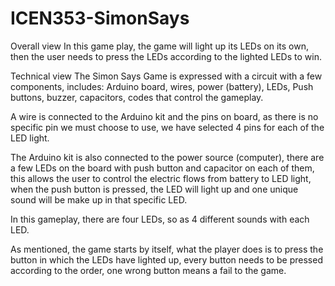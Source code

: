 # ICEN353-SimonSays
Overall view
In this game play, the game will light up its LEDs on its own, then the user needs to press the LEDs according to the lighted LEDs to win.

Technical view
The Simon Says Game is expressed with a circuit with a few components, includes: Arduino board, wires, power (battery), LEDs, Push buttons, buzzer, capacitors, codes that control the gameplay.

A wire is connected to the Arduino kit and the pins on board, as there is no specific pin we must choose to use, we have selected 4 pins for each of the LED light. 

The Arduino kit is also connected to the power source (computer), there are a few LEDs on the board with push button and capacitor on each of them, this allows the user to control the electric flows from battery to LED light, when the push button is pressed, the LED will light up and one unique sound will be make up in that specific LED.



In this gameplay, there are four LEDs, so as 4 different sounds with each LED. 

As mentioned, the game starts by itself, what the player does is to press the button in which the LEDs have lighted up, every button needs to be pressed according to the order, one wrong button means a fail to the game.


